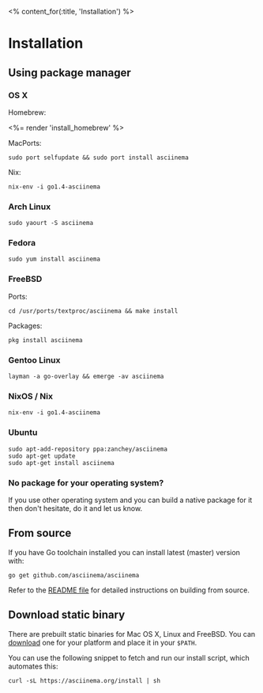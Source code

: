 <% content_for(:title, 'Installation') %>

# Installation

## Using package manager

### OS X

Homebrew:

<%= render 'install_homebrew' %>

MacPorts:

    sudo port selfupdate && sudo port install asciinema

Nix:

    nix-env -i go1.4-asciinema

### Arch Linux

    sudo yaourt -S asciinema

### Fedora

    sudo yum install asciinema

### FreeBSD

Ports:

    cd /usr/ports/textproc/asciinema && make install

Packages:

    pkg install asciinema

### Gentoo Linux

    layman -a go-overlay && emerge -av asciinema

### NixOS / Nix

    nix-env -i go1.4-asciinema

### Ubuntu

    sudo apt-add-repository ppa:zanchey/asciinema
    sudo apt-get update
    sudo apt-get install asciinema

### No package for your operating system?

If you use other operating system and you can build a native package
for it then don't hesitate, do it and let us know.

## From source

If you have Go toolchain installed you can install latest (master) version with:

    go get github.com/asciinema/asciinema

Refer to the
[README file](https://github.com/asciinema/asciinema/blob/master/README.md)
for detailed instructions on building from source.

## Download static binary

There are prebuilt static binaries for Mac OS X, Linux and FreeBSD. You can
[download](https://github.com/asciinema/asciinema/releases) one for your
platform and place it in your `$PATH`.

You can use the following snippet to fetch and run our install script, which automates this:

    curl -sL https://asciinema.org/install | sh
